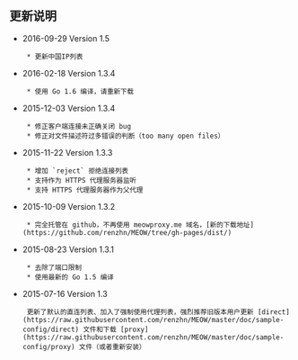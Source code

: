 ## 更新说明
- 2016-09-29 Version 1.5

       * 更新中国IP列表

- 2016-02-18 Version 1.3.4

       * 使用 Go 1.6 编译，请重新下载
       
- 2015-12-03 Version 1.3.4

       * 修正客户端连接未正确关闭 bug
       * 修正对文件描述符过多错误的判断（too many open files）

- 2015-11-22 Version 1.3.3

       * 增加 `reject` 拒绝连接列表
       * 支持作为 HTTPS 代理服务器监听
       * 支持 HTTPS 代理服务器作为父代理
	
	
- 2015-10-09 Version 1.3.2

       * 完全托管在 github，不再使用 meowproxy.me 域名，[新的下载地址](https://github.com/renzhn/MEOW/tree/gh-pages/dist/)

- 2015-08-23 Version 1.3.1

       * 去除了端口限制
       * 使用最新的 Go 1.5 编译

- 2015-07-16 Version 1.3

       更新了默认的直连列表、加入了强制使用代理列表，强烈推荐旧版本用户更新 [direct](https://raw.githubusercontent.com/renzhn/MEOW/master/doc/sample-config/direct) 文件和下载 [proxy](https://raw.githubusercontent.com/renzhn/MEOW/master/doc/sample-config/proxy) 文件（或者重新安装）
